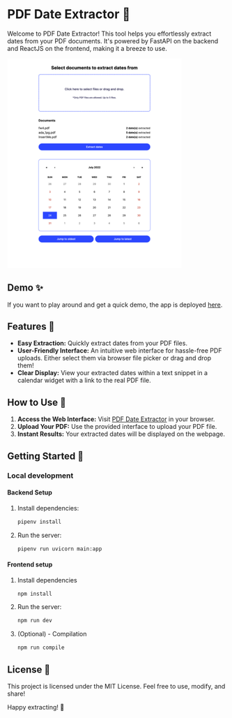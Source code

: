 # PDF Date Extractor 📅

Welcome to PDF Date Extractor! This tool helps you effortlessly extract dates from your PDF documents. It's powered by FastAPI on the backend and ReactJS on the frontend, making it a breeze to use.

<img src="app-in-action.png" alt="App in action" width="400">

## Demo ✨

If you want to play around and get a quick demo, the app is deployed [here](https://pdf-date-extractor.vercel.app/).

## Features 🚀

- **Easy Extraction:** Quickly extract dates from your PDF files.
- **User-Friendly Interface:** An intuitive web interface for hassle-free PDF uploads. Either select them via browser file picker or drag and drop them!
- **Clear Display:** View your extracted dates within a text snippet in a calendar widget with a link to the real PDF file.

## How to Use 📝

1. **Access the Web Interface:** Visit [PDF Date Extractor](https://pdf-date-extractor.vercel.app/) in your browser.
2. **Upload Your PDF:** Use the provided interface to upload your PDF file.
3. **Instant Results:** Your extracted dates will be displayed on the webpage.

## Getting Started 🏁

### Local development

#### Backend Setup

1. Install dependencies:
   ```bash
   pipenv install
   ```
2. Run the server:
   ```bash
   pipenv run uvicorn main:app
   ```

#### Frontend setup

1. Install dependencies
   ```bash
   npm install
   ```
2. Run the server:
   ```bash
   npm run dev
   ```
3. (Optional) - Compilation
   ```bash
   npm run compile
   ```

## License 📜

This project is licensed under the MIT License. Feel free to use, modify, and share!

Happy extracting! 🎉
